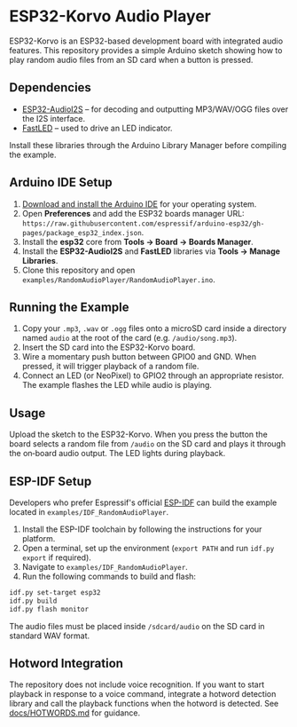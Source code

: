 # ESP32-Korvo Audio Player

ESP32-Korvo is an ESP32-based development board with integrated audio features. This repository provides a simple Arduino sketch showing how to play random audio files from an SD card when a button is pressed.

## Dependencies

- [ESP32-AudioI2S](https://github.com/schreibfaul1/ESP32-audioI2S) – for decoding and outputting MP3/WAV/OGG files over the I2S interface.
- [FastLED](https://github.com/FastLED/FastLED) – used to drive an LED indicator.

Install these libraries through the Arduino Library Manager before compiling the example.

## Arduino IDE Setup

1. [Download and install the Arduino IDE](https://www.arduino.cc/en/software) for your operating system.
2. Open **Preferences** and add the ESP32 boards manager URL: `https://raw.githubusercontent.com/espressif/arduino-esp32/gh-pages/package_esp32_index.json`.
3. Install the **esp32** core from **Tools → Board → Boards Manager**.
4. Install the **ESP32-AudioI2S** and **FastLED** libraries via **Tools → Manage Libraries**.
5. Clone this repository and open `examples/RandomAudioPlayer/RandomAudioPlayer.ino`.

## Running the Example

1. Copy your `.mp3`, `.wav` or `.ogg` files onto a microSD card inside a directory named `audio` at the root of the card (e.g. `/audio/song.mp3`).
2. Insert the SD card into the ESP32-Korvo board.
3. Wire a momentary push button between GPIO0 and GND. When pressed, it will trigger playback of a random file.
4. Connect an LED (or NeoPixel) to GPIO2 through an appropriate resistor. The example flashes the LED while audio is playing.

## Usage

Upload the sketch to the ESP32-Korvo. When you press the button the board selects a random file from `/audio` on the SD card and plays it through the on‑board audio output. The LED lights during playback.

## ESP-IDF Setup

Developers who prefer Espressif's official [ESP-IDF](https://docs.espressif.com/projects/esp-idf/) can build the example located in `examples/IDF_RandomAudioPlayer`.

1. Install the ESP-IDF toolchain by following the instructions for your platform.
2. Open a terminal, set up the environment (`export PATH` and run `idf.py export` if required).
3. Navigate to `examples/IDF_RandomAudioPlayer`.
4. Run the following commands to build and flash:

```bash
idf.py set-target esp32
idf.py build
idf.py flash monitor
```

The audio files must be placed inside `/sdcard/audio` on the SD card in standard WAV format.

## Hotword Integration

The repository does not include voice recognition. If you want to start playback in response to a voice command, integrate a hotword detection library and call the playback functions when the hotword is detected. See [docs/HOTWORDS.md](docs/HOTWORDS.md) for guidance.
